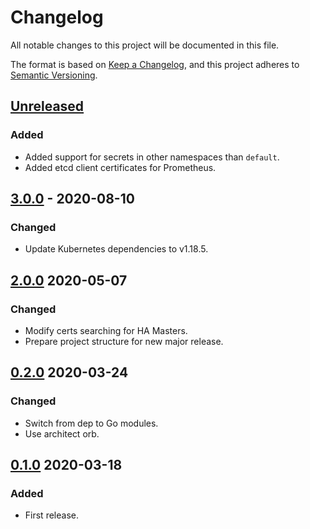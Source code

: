 # Changelog

All notable changes to this project will be documented in this file.

The format is based on [Keep a Changelog](https://keepachangelog.com/en/1.0.0/),
and this project adheres to [Semantic Versioning](https://semver.org/spec/v2.0.0.html).



## [Unreleased]

### Added

- Added support for secrets in other namespaces than `default`.
- Added etcd client certificates for Prometheus.

## [3.0.0] - 2020-08-10

### Changed

- Update Kubernetes dependencies to v1.18.5.

## [2.0.0] 2020-05-07

### Changed

- Modify certs searching for HA Masters.
- Prepare project structure for new major release.



## [0.2.0] 2020-03-24

### Changed

- Switch from dep to Go modules.
- Use architect orb.



## [0.1.0] 2020-03-18

### Added

- First release.



[Unreleased]: https://github.com/giantswarm/certs/compare/v3.0.0...HEAD
[3.0.0]: https://github.com/giantswarm/certs/compare/v2.0.0...v3.0.0
[2.0.0]: https://github.com/giantswarm/certs/compare/v0.2.0...v2.0.0
[0.2.0]: https://github.com/giantswarm/certs/compare/v0.1.0...v0.2.0

[0.1.0]: https://github.com/giantswarm/certs/releases/tag/v0.1.0
